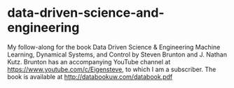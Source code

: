 # data-driven-science-and-engineering
My follow-along for the book Data Driven Science &amp; Engineering Machine Learning, Dynamical Systems, and Control by Steven Brunton and J. Nathan Kutz. Brunton has an accompanying YouTube channel at https://www.youtube.com/c/Eigensteve, to which I am a subscriber. The book is available at http://databookuw.com/databook.pdf
